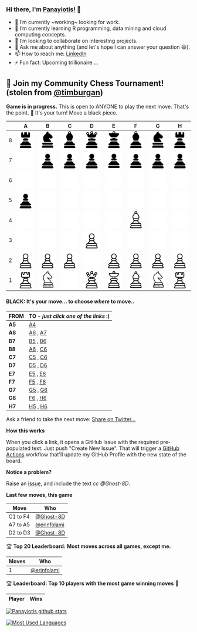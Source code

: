 
### Hi there, I'm [Panayiotis!](https://panayiotisleon1.wixsite.com/eportfolio) 👋

- 🔭 I’m currently ~working~ looking for work. 
- 🌱 I’m currently learning R programming, data mining and cloud computing concepts.
- 👯 I’m looking to collaborate on interesting projects.
- 💬 Ask me about anything (and let's hope I can answer your question 😄).
- 📫 How to reach me: [LinkedIn](https://www.linkedin.com/in/panayiotis-leon/)
- ⚡ Fun fact: Upcoming trillionaire ...


## :game_die: Join my Community Chess Tournament! (stolen from [@timburgan](https://github.com/timburgan/timburgan))



**Game is in progress.** This is open to ANYONE to play the next move. That's the point. :wave:  It's your turn! Move a black piece.

|   | A | B | C | D | E | F | G | H |
| - | - | - | - | - | - | - | - | - |
| 8 | ![](https://raw.githubusercontent.com/Ghost-8D/Ghost-8D/master/chess_images/r.png) | ![](https://raw.githubusercontent.com/Ghost-8D/Ghost-8D/master/chess_images/n.png) | ![](https://raw.githubusercontent.com/Ghost-8D/Ghost-8D/master/chess_images/b.png) | ![](https://raw.githubusercontent.com/Ghost-8D/Ghost-8D/master/chess_images/q.png) | ![](https://raw.githubusercontent.com/Ghost-8D/Ghost-8D/master/chess_images/k.png) | ![](https://raw.githubusercontent.com/Ghost-8D/Ghost-8D/master/chess_images/b.png) | ![](https://raw.githubusercontent.com/Ghost-8D/Ghost-8D/master/chess_images/n.png) | ![](https://raw.githubusercontent.com/Ghost-8D/Ghost-8D/master/chess_images/r.png) |
| 7 | ![](https://raw.githubusercontent.com/Ghost-8D/Ghost-8D/master/chess_images/blank.png) | ![](https://raw.githubusercontent.com/Ghost-8D/Ghost-8D/master/chess_images/p.png) | ![](https://raw.githubusercontent.com/Ghost-8D/Ghost-8D/master/chess_images/p.png) | ![](https://raw.githubusercontent.com/Ghost-8D/Ghost-8D/master/chess_images/p.png) | ![](https://raw.githubusercontent.com/Ghost-8D/Ghost-8D/master/chess_images/p.png) | ![](https://raw.githubusercontent.com/Ghost-8D/Ghost-8D/master/chess_images/p.png) | ![](https://raw.githubusercontent.com/Ghost-8D/Ghost-8D/master/chess_images/p.png) | ![](https://raw.githubusercontent.com/Ghost-8D/Ghost-8D/master/chess_images/p.png) |
| 6 | ![](https://raw.githubusercontent.com/Ghost-8D/Ghost-8D/master/chess_images/blank.png) | ![](https://raw.githubusercontent.com/Ghost-8D/Ghost-8D/master/chess_images/blank.png) | ![](https://raw.githubusercontent.com/Ghost-8D/Ghost-8D/master/chess_images/blank.png) | ![](https://raw.githubusercontent.com/Ghost-8D/Ghost-8D/master/chess_images/blank.png) | ![](https://raw.githubusercontent.com/Ghost-8D/Ghost-8D/master/chess_images/blank.png) | ![](https://raw.githubusercontent.com/Ghost-8D/Ghost-8D/master/chess_images/blank.png) | ![](https://raw.githubusercontent.com/Ghost-8D/Ghost-8D/master/chess_images/blank.png) | ![](https://raw.githubusercontent.com/Ghost-8D/Ghost-8D/master/chess_images/blank.png) |
| 5 | ![](https://raw.githubusercontent.com/Ghost-8D/Ghost-8D/master/chess_images/p.png) | ![](https://raw.githubusercontent.com/Ghost-8D/Ghost-8D/master/chess_images/blank.png) | ![](https://raw.githubusercontent.com/Ghost-8D/Ghost-8D/master/chess_images/blank.png) | ![](https://raw.githubusercontent.com/Ghost-8D/Ghost-8D/master/chess_images/blank.png) | ![](https://raw.githubusercontent.com/Ghost-8D/Ghost-8D/master/chess_images/blank.png) | ![](https://raw.githubusercontent.com/Ghost-8D/Ghost-8D/master/chess_images/blank.png) | ![](https://raw.githubusercontent.com/Ghost-8D/Ghost-8D/master/chess_images/blank.png) | ![](https://raw.githubusercontent.com/Ghost-8D/Ghost-8D/master/chess_images/blank.png) |
| 4 | ![](https://raw.githubusercontent.com/Ghost-8D/Ghost-8D/master/chess_images/blank.png) | ![](https://raw.githubusercontent.com/Ghost-8D/Ghost-8D/master/chess_images/blank.png) | ![](https://raw.githubusercontent.com/Ghost-8D/Ghost-8D/master/chess_images/blank.png) | ![](https://raw.githubusercontent.com/Ghost-8D/Ghost-8D/master/chess_images/blank.png) | ![](https://raw.githubusercontent.com/Ghost-8D/Ghost-8D/master/chess_images/blank.png) | ![](https://raw.githubusercontent.com/Ghost-8D/Ghost-8D/master/chess_images/B.png) | ![](https://raw.githubusercontent.com/Ghost-8D/Ghost-8D/master/chess_images/blank.png) | ![](https://raw.githubusercontent.com/Ghost-8D/Ghost-8D/master/chess_images/blank.png) |
| 3 | ![](https://raw.githubusercontent.com/Ghost-8D/Ghost-8D/master/chess_images/blank.png) | ![](https://raw.githubusercontent.com/Ghost-8D/Ghost-8D/master/chess_images/blank.png) | ![](https://raw.githubusercontent.com/Ghost-8D/Ghost-8D/master/chess_images/blank.png) | ![](https://raw.githubusercontent.com/Ghost-8D/Ghost-8D/master/chess_images/P.png) | ![](https://raw.githubusercontent.com/Ghost-8D/Ghost-8D/master/chess_images/blank.png) | ![](https://raw.githubusercontent.com/Ghost-8D/Ghost-8D/master/chess_images/blank.png) | ![](https://raw.githubusercontent.com/Ghost-8D/Ghost-8D/master/chess_images/blank.png) | ![](https://raw.githubusercontent.com/Ghost-8D/Ghost-8D/master/chess_images/blank.png) |
| 2 | ![](https://raw.githubusercontent.com/Ghost-8D/Ghost-8D/master/chess_images/P.png) | ![](https://raw.githubusercontent.com/Ghost-8D/Ghost-8D/master/chess_images/P.png) | ![](https://raw.githubusercontent.com/Ghost-8D/Ghost-8D/master/chess_images/P.png) | ![](https://raw.githubusercontent.com/Ghost-8D/Ghost-8D/master/chess_images/blank.png) | ![](https://raw.githubusercontent.com/Ghost-8D/Ghost-8D/master/chess_images/P.png) | ![](https://raw.githubusercontent.com/Ghost-8D/Ghost-8D/master/chess_images/P.png) | ![](https://raw.githubusercontent.com/Ghost-8D/Ghost-8D/master/chess_images/P.png) | ![](https://raw.githubusercontent.com/Ghost-8D/Ghost-8D/master/chess_images/P.png) |
| 1 | ![](https://raw.githubusercontent.com/Ghost-8D/Ghost-8D/master/chess_images/R.png) | ![](https://raw.githubusercontent.com/Ghost-8D/Ghost-8D/master/chess_images/N.png) | ![](https://raw.githubusercontent.com/Ghost-8D/Ghost-8D/master/chess_images/blank.png) | ![](https://raw.githubusercontent.com/Ghost-8D/Ghost-8D/master/chess_images/Q.png) | ![](https://raw.githubusercontent.com/Ghost-8D/Ghost-8D/master/chess_images/K.png) | ![](https://raw.githubusercontent.com/Ghost-8D/Ghost-8D/master/chess_images/B.png) | ![](https://raw.githubusercontent.com/Ghost-8D/Ghost-8D/master/chess_images/N.png) | ![](https://raw.githubusercontent.com/Ghost-8D/Ghost-8D/master/chess_images/R.png) |

#### **BLACK:** It's your move... to choose _where_ to move..

| FROM | TO - _just click one of the links_ :) |
| ---- | -- |
| **A5** | [A4](https://github.com/Ghost-8D/Ghost-8D/issues/new?title=chess%7Cmove%7Ca5a4%7C13&body=Just+push+%27Submit+new+issue%27.+You+don%27t+need+to+do+anything+else.) |
| **A8** | [A6](https://github.com/Ghost-8D/Ghost-8D/issues/new?title=chess%7Cmove%7Ca8a6%7C13&body=Just+push+%27Submit+new+issue%27.+You+don%27t+need+to+do+anything+else.) , [A7](https://github.com/Ghost-8D/Ghost-8D/issues/new?title=chess%7Cmove%7Ca8a7%7C13&body=Just+push+%27Submit+new+issue%27.+You+don%27t+need+to+do+anything+else.) |
| **B7** | [B5](https://github.com/Ghost-8D/Ghost-8D/issues/new?title=chess%7Cmove%7Cb7b5%7C13&body=Just+push+%27Submit+new+issue%27.+You+don%27t+need+to+do+anything+else.) , [B6](https://github.com/Ghost-8D/Ghost-8D/issues/new?title=chess%7Cmove%7Cb7b6%7C13&body=Just+push+%27Submit+new+issue%27.+You+don%27t+need+to+do+anything+else.) |
| **B8** | [A6](https://github.com/Ghost-8D/Ghost-8D/issues/new?title=chess%7Cmove%7Cb8a6%7C13&body=Just+push+%27Submit+new+issue%27.+You+don%27t+need+to+do+anything+else.) , [C6](https://github.com/Ghost-8D/Ghost-8D/issues/new?title=chess%7Cmove%7Cb8c6%7C13&body=Just+push+%27Submit+new+issue%27.+You+don%27t+need+to+do+anything+else.) |
| **C7** | [C5](https://github.com/Ghost-8D/Ghost-8D/issues/new?title=chess%7Cmove%7Cc7c5%7C13&body=Just+push+%27Submit+new+issue%27.+You+don%27t+need+to+do+anything+else.) , [C6](https://github.com/Ghost-8D/Ghost-8D/issues/new?title=chess%7Cmove%7Cc7c6%7C13&body=Just+push+%27Submit+new+issue%27.+You+don%27t+need+to+do+anything+else.) |
| **D7** | [D5](https://github.com/Ghost-8D/Ghost-8D/issues/new?title=chess%7Cmove%7Cd7d5%7C13&body=Just+push+%27Submit+new+issue%27.+You+don%27t+need+to+do+anything+else.) , [D6](https://github.com/Ghost-8D/Ghost-8D/issues/new?title=chess%7Cmove%7Cd7d6%7C13&body=Just+push+%27Submit+new+issue%27.+You+don%27t+need+to+do+anything+else.) |
| **E7** | [E5](https://github.com/Ghost-8D/Ghost-8D/issues/new?title=chess%7Cmove%7Ce7e5%7C13&body=Just+push+%27Submit+new+issue%27.+You+don%27t+need+to+do+anything+else.) , [E6](https://github.com/Ghost-8D/Ghost-8D/issues/new?title=chess%7Cmove%7Ce7e6%7C13&body=Just+push+%27Submit+new+issue%27.+You+don%27t+need+to+do+anything+else.) |
| **F7** | [F5](https://github.com/Ghost-8D/Ghost-8D/issues/new?title=chess%7Cmove%7Cf7f5%7C13&body=Just+push+%27Submit+new+issue%27.+You+don%27t+need+to+do+anything+else.) , [F6](https://github.com/Ghost-8D/Ghost-8D/issues/new?title=chess%7Cmove%7Cf7f6%7C13&body=Just+push+%27Submit+new+issue%27.+You+don%27t+need+to+do+anything+else.) |
| **G7** | [G5](https://github.com/Ghost-8D/Ghost-8D/issues/new?title=chess%7Cmove%7Cg7g5%7C13&body=Just+push+%27Submit+new+issue%27.+You+don%27t+need+to+do+anything+else.) , [G6](https://github.com/Ghost-8D/Ghost-8D/issues/new?title=chess%7Cmove%7Cg7g6%7C13&body=Just+push+%27Submit+new+issue%27.+You+don%27t+need+to+do+anything+else.) |
| **G8** | [F6](https://github.com/Ghost-8D/Ghost-8D/issues/new?title=chess%7Cmove%7Cg8f6%7C13&body=Just+push+%27Submit+new+issue%27.+You+don%27t+need+to+do+anything+else.) , [H6](https://github.com/Ghost-8D/Ghost-8D/issues/new?title=chess%7Cmove%7Cg8h6%7C13&body=Just+push+%27Submit+new+issue%27.+You+don%27t+need+to+do+anything+else.) |
| **H7** | [H5](https://github.com/Ghost-8D/Ghost-8D/issues/new?title=chess%7Cmove%7Ch7h5%7C13&body=Just+push+%27Submit+new+issue%27.+You+don%27t+need+to+do+anything+else.) , [H6](https://github.com/Ghost-8D/Ghost-8D/issues/new?title=chess%7Cmove%7Ch7h6%7C13&body=Just+push+%27Submit+new+issue%27.+You+don%27t+need+to+do+anything+else.) |

Ask a friend to take the next move: [Share on Twitter...](https://twitter.com/share?text=I'm+playing+chess+on+a+GitHub+Profile+Readme!+Can+you+please+take+the+next+move+at+https://github.com/Ghost-8D)

**How this works**

When you click a link, it opens a GitHub Issue with the required pre-populated text. Just push "Create New Issue". That will trigger a [GitHub Actions](https://github.blog/2020-07-03-github-action-hero-casey-lee/#getting-started-with-github-actions) workflow that'll update my GitHub Profile  with the new state of the board.

**Notice a problem?**

Raise an [issue](https://github.com/Ghost-8D/Ghost-8D/issues), and include the text _cc @Ghost-8D_.

**Last few moves, this game**

| Move  | Who |
| ----- | --- |
| C1 to F4 | [@Ghost-8D](https://github.com/Ghost-8D) |
| A7 to A5 | [@erinfolami](https://github.com/erinfolami) |
| D2 to D3 | [@Ghost-8D](https://github.com/Ghost-8D) |

:trophy: **Top 20 Leaderboard: Most moves across all games, except me.**

| Moves | Who |
| ----- | --- |
| 1 | [@erinfolami](https://github.com/erinfolami) |

:trophy: **Leaderboard: Top 10 players with the most game winning moves** :1st_place_medal:

| Player | Wins |
| ------ | ---- |

 [![Panayiotis github stats](https://github-readme-stats.vercel.app/api?username=Ghost-8D&count_private=true&show_icons=true&title_color=00b3b3&text_color=00e6e6&icon_color=008080&bg_color=00284d)](https://github.com/anuraghazra/github-readme-stats) 

 [![Most Used Languages](https://github-readme-stats.vercel.app/api/top-langs/?username=Ghost-8D&title_color=00b3b3&text_color=00e6e6&icon_color=008080&bg_color=00284d)](https://github.com/anuraghazra/github-readme-stats) 
